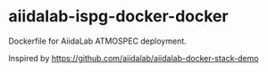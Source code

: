 # aiidalab-ispg-docker-docker
Dockerfile for AiidaLab ATMOSPEC deployment.

Inspired by https://github.com/aiidalab/aiidalab-docker-stack-demo
